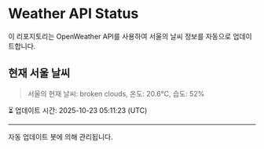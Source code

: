 
# Weather API Status

이 리포지토리는 OpenWeather API를 사용하여 서울의 날씨 정보를 자동으로 업데이트합니다.

## 현재 서울 날씨
> 서울의 현재 날씨: broken clouds, 온도: 20.6°C, 습도: 52%

⏳ 업데이트 시간: 2025-10-23 05:11:23 (UTC)

---
자동 업데이트 봇에 의해 관리됩니다.
